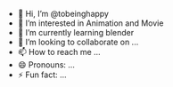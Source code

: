 - 👋 Hi, I’m @tobeinghappy
- 👀 I’m interested in Animation and Movie
- 🌱 I’m currently learning blender
- 💞️ I’m looking to collaborate on ...
- 📫 How to reach me ...
- 😄 Pronouns: ...
- ⚡ Fun fact: ...

<!---
tobeinghappy/tobeinghappy is a ✨ special ✨ repository because its `README.md` (this file) appears on your GitHub profile.
You can click the Preview link to take a look at your changes.
--->
